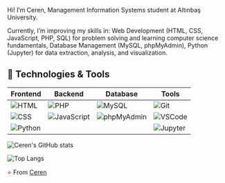 Hi! I’m Ceren, Management Information Systems student at Altınbaş University.

Currently, I’m improving my skills in:
Web Development (HTML, CSS, JavaScript, PHP, SQL) for problem solving and learning computer science fundamentals, Database Management (MySQL, phpMyAdmin), Python (Jupyter) for data extraction, analysis, and visualization.

## 🚀 Technologies & Tools

| Frontend | Backend | Database | Tools |
|----------|---------|----------|-------|
| ![HTML](https://img.icons8.com/color/48/000000/html-5.png) | ![PHP](https://img.icons8.com/color/48/000000/php.png) | ![MySQL](https://img.icons8.com/color/48/000000/mysql-logo.png) | ![Git](https://img.icons8.com/color/48/000000/git.png) |
| ![CSS](https://img.icons8.com/color/48/000000/css3.png) | ![JavaScript](https://img.icons8.com/color/48/000000/javascript.png) | ![phpMyAdmin](https://img.icons8.com/color/48/000000/database.png) | ![VSCode](https://img.icons8.com/color/48/000000/visual-studio-code-2019.png) |
| ![Python](https://img.icons8.com/color/48/000000/python.png) |   |   | ![Jupyter](https://img.icons8.com/color/48/000000/jupyter.png) |


![Ceren's GitHub stats](https://github-readme-stats.vercel.app/api?username=cerensinen&show_icons=true&theme=radical)

![Top Langs](https://github-readme-stats.vercel.app/api/top-langs/?username=cerensinen&layout=compact&theme=radical)

⭐️ From [Ceren](https://github.com/cerensinen)
